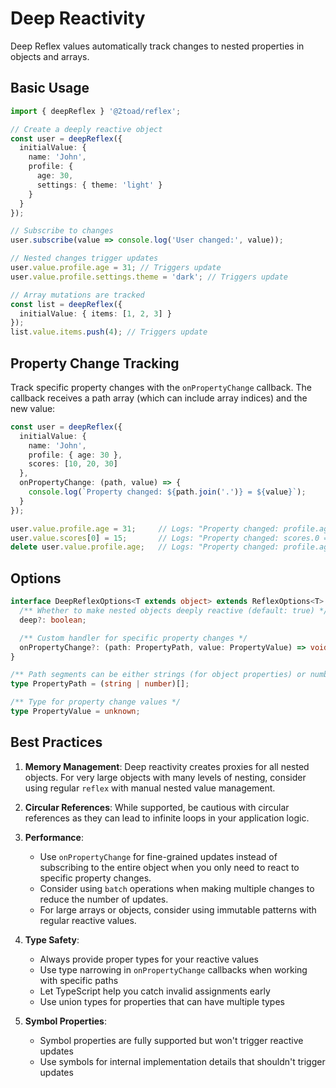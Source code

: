 # Deep Reactivity

Deep Reflex values automatically track changes to nested properties in objects and arrays.

## Basic Usage

```typescript
import { deepReflex } '@2toad/reflex';

// Create a deeply reactive object
const user = deepReflex({
  initialValue: {
    name: 'John',
    profile: {
      age: 30,
      settings: { theme: 'light' }
    }
  }
});

// Subscribe to changes
user.subscribe(value => console.log('User changed:', value));

// Nested changes trigger updates
user.value.profile.age = 31; // Triggers update
user.value.profile.settings.theme = 'dark'; // Triggers update

// Array mutations are tracked
const list = deepReflex({
  initialValue: { items: [1, 2, 3] }
});
list.value.items.push(4); // Triggers update
```

## Property Change Tracking

Track specific property changes with the `onPropertyChange` callback. The callback receives a path array (which can include array indices) and the new value:

```typescript
const user = deepReflex({
  initialValue: {
    name: 'John',
    profile: { age: 30 },
    scores: [10, 20, 30]
  },
  onPropertyChange: (path, value) => {
    console.log(`Property changed: ${path.join('.')} = ${value}`);
  }
});

user.value.profile.age = 31;     // Logs: "Property changed: profile.age = 31"
user.value.scores[0] = 15;       // Logs: "Property changed: scores.0 = 15"
delete user.value.profile.age;   // Logs: "Property changed: profile.age = undefined"
```

## Options

```typescript
interface DeepReflexOptions<T extends object> extends ReflexOptions<T> {
  /** Whether to make nested objects deeply reactive (default: true) */
  deep?: boolean;

  /** Custom handler for specific property changes */
  onPropertyChange?: (path: PropertyPath, value: PropertyValue) => void;
}

/** Path segments can be either strings (for object properties) or numbers (for array indices) */
type PropertyPath = (string | number)[];

/** Type for property change values */
type PropertyValue = unknown;
```

## Best Practices

1. **Memory Management**: Deep reactivity creates proxies for all nested objects. For very large objects with many levels of nesting, consider using regular `reflex` with manual nested value management.

2. **Circular References**: While supported, be cautious with circular references as they can lead to infinite loops in your application logic.

3. **Performance**: 
   - Use `onPropertyChange` for fine-grained updates instead of subscribing to the entire object when you only need to react to specific property changes.
   - Consider using `batch` operations when making multiple changes to reduce the number of updates.
   - For large arrays or objects, consider using immutable patterns with regular reactive values.

4. **Type Safety**:
   - Always provide proper types for your reactive values
   - Use type narrowing in `onPropertyChange` callbacks when working with specific paths
   - Let TypeScript help you catch invalid assignments early
   - Use union types for properties that can have multiple types

5. **Symbol Properties**:
   - Symbol properties are fully supported but won't trigger reactive updates
   - Use symbols for internal implementation details that shouldn't trigger updates 